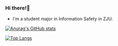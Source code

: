 ### Hi there!🌟
- I'm a student major in Information Safety in ZJU.

[![Anurag's GitHub stats](https://github-readme-stats.vercel.app/api?username=Yinwhe&count_private=true&show_icons=true&theme=monokai)](https://github.com/anuraghazra/github-readme-stats)

[![Top Langs](https://github-readme-stats.vercel.app/api/top-langs/?username=Yinwhe&layout=compact)](https://github.com/anuraghazra/github-readme-stats)
<!--
**Yinwhe/Yinwhe** is a ✨ _special_ ✨ repository because its `README.md` (this file) appears on your GitHub profile.

Here are some ideas to get you started:

- 🔭 I’m currently working on ...
- 🌱 I’m currently learning ...
- 👯 I’m looking to collaborate on ...
- 🤔 I’m looking for help with ...
- 💬 Ask me about ...
- 📫 How to reach me: ...
- 😄 Pronouns: ...
- ⚡ Fun fact: ...
-->

